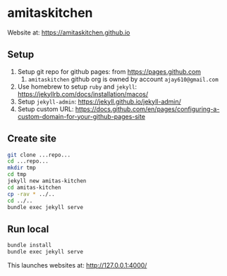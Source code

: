 # amitaskitchen

Website at: https://amitaskitchen.github.io

## Setup

1. Setup git repo for github pages: from https://pages.github.com
    1. `amitaskitchen` github org is owned by account `ajay610@gmail.com`
1. Use homebrew to setup `ruby` and `jekyll`: https://jekyllrb.com/docs/installation/macos/
1. Setup `jekyll-admin`: https://jekyll.github.io/jekyll-admin/
1. Setup custom URL: https://docs.github.com/en/pages/configuring-a-custom-domain-for-your-github-pages-site

## Create site
```bash
git clone ...repo...
cd ...repo...
mkdir tmp
cd tmp
jekyll new amitas-kitchen
cd amitas-kitchen
cp -rav * ../..
cd ../..
bundle exec jekyll serve
```

## Run local

```bash
bundle install
bundle exec jekyll serve
```

This launches websites at: http://127.0.0.1:4000/
